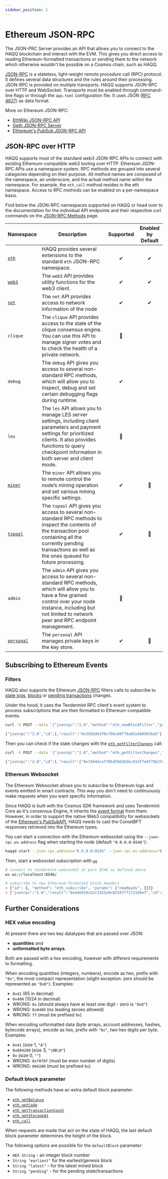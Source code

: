 ```yaml
---
sidebar_position: 2
---
```


# Ethereum JSON-RPC

The JSON-PRC Server provides an API that allows you to connect to the HAQQ blockchain and interact with the EVM. This
gives you direct access to reading Ethereum-formatted transactions or sending them to the network which otherwise
wouldn't be possible on a Cosmos chain, such as HAQQ.

[JSON-RPC](http://www.jsonrpc.org/specification) is a stateless, light-weight remote procedure call (RPC) protocol. It
defines several data structures and the rules around their processing. JSON-RPC is provided on multiple transports.
HAQQ supports JSON-RPC over HTTP and WebSocket. Transports must be enabled through command-line flags or through the
`app.toml` configuration file. It uses JSON ([RFC 4627](https://www.ietf.org/rfc/rfc4627.txt)) as data format.

More on Ethereum JSON-RPC:

- [EthWiki JSON-RPC API](https://eth.wiki/json-rpc/API)
- [Geth JSON-RPC Server](https://geth.ethereum.org/docs/interacting-with-geth/rpc)
- [Ethereum's PubSub JSON-RPC API](https://geth.ethereum.org/docs/interacting-with-geth/rpc/pubsub)

## JSON-RPC over HTTP

HAQQ supports most of the standard web3 JSON-RPC APIs to connect with existing Ethereum-compatible web3 tooling over
HTTP. Ethereum JSON-RPC APIs use a namespace system. RPC methods are grouped into several categories depending on
their purpose. All method names are composed of the namespace, an underscore, and the actual method name within
the namespace. For example, the `eth_call` method resides in the eth namespace. Access to RPC methods can be enabled
on a per-namespace basis.

Find below the JSON-RPC namespaces supported on HAQQ or head over to the documentation for the individual API endpoints
and their respective curl commands on the [JSON-RPC Methods](./methods.md) page.

| Namespace                                   | Description                                                                                                                                                                                                                  | Supported | Enabled by Default |
|---------------------------------------------|------------------------------------------------------------------------------------------------------------------------------------------------------------------------------------------------------------------------------|:---------:|:------------------:|
| [`eth`](./methods.md#eth-methods)           | HAQQ provides several extensions to the standard `eth` JSON-RPC namespace.                                                                                                                                                   |     ✔     |         ✔          |
| [`web3`](./methods.md#web3-methods)         | The `web3` API provides utility functions for the web3 client.                                                                                                                                                               |     ✔     |         ✔          |
| [`net`](./methods.md#net-methods)           | The `net` API provides access to network information of the node                                                                                                                                                             |     ✔     |         ✔          |
| `clique`                                    | The `clique` API provides access to the state of the clique consensus engine. You can use this API to manage signer votes and to check the health of a private network.                                                      |    🚫     |                    |
| `debug`                                     | The `debug` API gives you access to several non-standard RPC methods, which will allow you to inspect, debug and set certain debugging flags during runtime.                                                                 |     ✔     |                    |
| `les`                                       | The `les` API allows you to manage LES server settings, including client parameters and payment settings for prioritized clients. It also provides functions to query checkpoint information in both server and client mode. |    🚫     |                    |
| [`miner`](./methods.md#miner-methods)       | The `miner` API allows you to remote control the node’s mining operation and set various mining specific settings.                                                                                                           |     ✔     |         🚫         |
| [`txpool`](./methods.md#txpool-methods)     | The `txpool` API gives you access to several non-standard RPC methods to inspect the contents of the transaction pool containing all the currently pending transactions as well as the ones queued for future processing.    |     ✔     |         🚫         |
| `admin`                                     | The `admin` API gives you access to several non-standard RPC methods, which will allow you to have a fine grained control over your node instance, including but not limited to network peer and RPC endpoint management.    |    🚫     |                    |
| [`personal`](./methods.md#personal-methods) | The `personal` API manages private keys in the key store.                                                                                                                                                                    |     ✔     |         🚫         |

## Subscribing to Ethereum Events

### Filters

HAQQ also supports the Ethereum [JSON-RPC](./methods.md) filters calls to
subscribe to [state logs](https://eth.wiki/json-rpc/API#eth_newfilter),
[blocks](https://eth.wiki/json-rpc/API#eth_newblockfilter) or [pending transactions](https://eth.wiki/json-rpc/API#eth_newpendingtransactionfilter) changes.

Under the hood, it uses the Tendermint RPC client's event system to process subscriptions that are
then formatted to Ethereum-compatible events.

```bash
curl -X POST --data '{"jsonrpc":"2.0","method":"eth_newBlockFilter","params":[],"id":1}' -H "Content-Type: application/json" http://localhost:8545

{"jsonrpc":"2.0","id":1,"result":"0x3503de5f0c766c68f78a03a3b05036a5"}
```

Then you can check if the state changes with the [`eth_getFilterChanges`](https://eth.wiki/json-rpc/API#eth_getfilterchanges) call:

```bash
curl -X POST --data '{"jsonrpc":"2.0","method":"eth_getFilterChanges","params":["0x3503de5f0c766c68f78a03a3b05036a5"],"id":1}' -H "Content-Type: application/json" http://localhost:8545

{"jsonrpc":"2.0","id":1,"result":["0x7d44dceff05d5963b5bc81df7e9f79b27e777b0a03a6feca09f3447b99c6fa71","0x3961e4050c27ce0145d375255b3cb829a5b4e795ac475c05a219b3733723d376","0xd7a497f95167d63e6feca70f344d9f6e843d097b62729b8f43bdcd5febf142ab","0x55d80a4ba6ef54f2a8c0b99589d017b810ed13a1fda6a111e1b87725bc8ceb0e","0x9e8b92c17280dd05f2562af6eea3285181c562ebf41fc758527d4c30364bcbc4","0x7353a4b9d6b35c9eafeccaf9722dd293c46ae2ffd4093b2367165c3620a0c7c9","0x026d91bda61c8789c59632c349b38fd7e7557e6b598b94879654a644cfa75f30","0x73e3245d4ddc3bba48fa67633f9993c6e11728a36401fa1206437f8be94ef1d3"]}
```

### Ethereum Websocket

The Ethereum Websocket allows you to subscribe to Ethereum logs and events emitted in smart contracts. This way you
don't need to continuously make requests when you want specific information.

Since HAQQ is built with the Cosmos SDK framework and uses Tendermint Core as it's consensus Engine, it inherits the
[event format](../tendermint.md#subscribing-to-events-via-websocket) from them. However, in order to support the
native Web3 compatibility for websockets of the [Ethereum's PubSubAPI](https://geth.ethereum.org/docs/interacting-with-geth/rpc/pubsub),
HAQQ needs to cast the CometBFT responses retrieved into the Ethereum types.

You can start a connection with the Ethereum websocket using the `--json-rpc.ws-address` flag when starting
the node (default `"0.0.0.0:8546"`):

```bash
haqqd start --json-rpc.address="0.0.0.0:8545" --json-rpc.ws-address="0.0.0.0:8546" --json-rpc.api="eth,web3,net,txpool,debug" --json-rpc.enable
```

Then, start a websocket subscription with [`ws`](https://github.com/hashrocket/ws)

```bash
# connect to tendermint websocket at port 8546 as defined above
ws ws://localhost:8546/

# subscribe to new Ethereum-formatted block Headers
> {"id": 1, "method": "eth_subscribe", "params": ["newHeads", {}]}
< {"jsonrpc":"2.0","result":"0x44e010cb2c3161e9c02207ff172166ef","id":1}
```

## Further Considerations

### HEX value encoding

At present there are two key datatypes that are passed over JSON:

* **quantities** and
* **unformatted byte arrays**.

Both are passed with a hex encoding, however with different requirements to formatting.

When encoding quantities (integers, numbers), encode as hex, prefix with `"0x"`, the most compact representation (slight
exception: zero should be represented as `"0x0"`). Examples:

- `0x41` (65 in decimal)
- `0x400` (1024 in decimal)
- WRONG: `0x` (should always have at least one digit - zero is `"0x0"`)
- WRONG: `0x0400` (no leading zeroes allowed)
- WRONG: `ff` (must be prefixed `0x`)

When encoding unformatted data (byte arrays, account addresses, hashes, bytecode arrays), encode as hex, prefix with `"0x"`,
two hex digits per byte. Examples:

- `0x41` (size 1, `"A"`)
- `0x004200` (size 3, `"\0B\0"`)
- `0x` (size 0, `""`)
- WRONG: `0xf0f0f` (must be even number of digits)
- WRONG: `004200` (must be prefixed `0x`)

### Default block parameter

The following methods have an extra default block parameter:

- [`eth_getBalance`](./methods.md#eth_getbalance)
- [`eth_getCode`](./methods.md#eth_getcode)
- [`eth_getTransactionCount`](./methods.md#eth_gettransactioncount)
- [`eth_getStorageAt`](./methods.md#eth_getstorageat)
- [`eth_call`](./methods.md#eth_call)

When requests are made that act on the state of HAQQ, the last default block parameter determines the height of the block.

The following options are possible for the `defaultBlock` parameter:

- `HEX String` - an integer block number
- `String "earliest"` for the earliest/genesis block
- `String "latest"` - for the latest mined block
- `String "pending"` - for the pending state/transactions